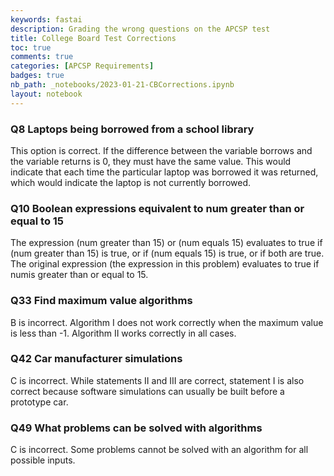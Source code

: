 ```yaml
---
keywords: fastai
description: Grading the wrong questions on the APCSP test
title: College Board Test Corrections
toc: true
comments: true
categories: [APCSP Requirements]
badges: true
nb_path: _notebooks/2023-01-21-CBCorrections.ipynb
layout: notebook
---
```


<!--
#################################################
### THIS FILE WAS AUTOGENERATED! DO NOT EDIT! ###
#################################################
# file to edit: _notebooks/2023-01-21-CBCorrections.ipynb
-->

<div class="container" id="notebook-container">
        
<div class="cell border-box-sizing text_cell rendered"><div class="inner_cell">
<div class="text_cell_render border-box-sizing rendered_html">
<h3 id="Q8-Laptops-being-borrowed-from-a-school-library">Q8 Laptops being borrowed from a school library<a class="anchor-link" href="#Q8-Laptops-being-borrowed-from-a-school-library"> </a></h3>
</div>
</div>
</div>
<div class="cell border-box-sizing text_cell rendered"><div class="inner_cell">
<div class="text_cell_render border-box-sizing rendered_html">
<p>This option is correct. If the difference between the variable borrows and the variable returns is 0, they must have the same value. This would indicate that each time the particular laptop was borrowed it was returned, which would indicate the laptop is not currently borrowed.</p>

</div>
</div>
</div>
<div class="cell border-box-sizing text_cell rendered"><div class="inner_cell">
<div class="text_cell_render border-box-sizing rendered_html">
<h3 id="Q10-Boolean-expressions-equivalent-to-num-greater-than-or-equal-to-15">Q10 Boolean expressions equivalent to num greater than or equal to 15<a class="anchor-link" href="#Q10-Boolean-expressions-equivalent-to-num-greater-than-or-equal-to-15"> </a></h3>
</div>
</div>
</div>
<div class="cell border-box-sizing text_cell rendered"><div class="inner_cell">
<div class="text_cell_render border-box-sizing rendered_html">
<p>The expression (num greater than 15) or (num equals 15) evaluates to true if (num greater than 15)
 is true, or if (num equals 15)
 is true, or if both are true. 
 The original expression (the expression in this problem) evaluates to true if  numis greater than or equal to 15.</p>

</div>
</div>
</div>
<div class="cell border-box-sizing text_cell rendered"><div class="inner_cell">
<div class="text_cell_render border-box-sizing rendered_html">
<h3 id="Q33-Find-maximum-value-algorithms">Q33 Find maximum value algorithms<a class="anchor-link" href="#Q33-Find-maximum-value-algorithms"> </a></h3>
</div>
</div>
</div>
<div class="cell border-box-sizing text_cell rendered"><div class="inner_cell">
<div class="text_cell_render border-box-sizing rendered_html">
<p>B is incorrect. Algorithm I does not work correctly when the maximum value is less than -1. Algorithm II works correctly in all cases.</p>

</div>
</div>
</div>
<div class="cell border-box-sizing text_cell rendered"><div class="inner_cell">
<div class="text_cell_render border-box-sizing rendered_html">
<h3 id="Q42-Car-manufacturer-simulations">Q42 Car manufacturer simulations<a class="anchor-link" href="#Q42-Car-manufacturer-simulations"> </a></h3>
</div>
</div>
</div>
<div class="cell border-box-sizing text_cell rendered"><div class="inner_cell">
<div class="text_cell_render border-box-sizing rendered_html">
<p>C is incorrect. While statements II and III are correct, statement I is also correct because software simulations can usually be built before a prototype car.</p>

</div>
</div>
</div>
<div class="cell border-box-sizing text_cell rendered"><div class="inner_cell">
<div class="text_cell_render border-box-sizing rendered_html">
<h3 id="Q49-What-problems-can-be-solved-with-algorithms">Q49 What problems can be solved with algorithms<a class="anchor-link" href="#Q49-What-problems-can-be-solved-with-algorithms"> </a></h3>
</div>
</div>
</div>
<div class="cell border-box-sizing text_cell rendered"><div class="inner_cell">
<div class="text_cell_render border-box-sizing rendered_html">
<p>C is incorrect. Some problems cannot be solved with an algorithm for all possible inputs.</p>

</div>
</div>
</div>
</div>
 


